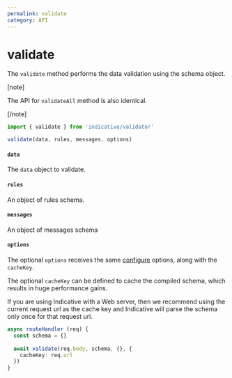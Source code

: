 ```yaml
---
permalink: validate
category: API
---
```


# validate

The `validate` method performs the data validation using the schema object.

[note]

The API for `validateAll` method is also identical.

[/note]

```ts
import { validate } from 'indicative/validator'

validate(data, rules, messages, options)
```

#### `data`

The `data` object to validate.

#### `rules`

An object of rules schema.

#### `messages`

An object of messages schema

#### `options`

The optional `options` receives the same [configure](configure)   options, along with the `cacheKey`.

The optional `cacheKey` can be defined to cache the compiled schema, which results in huge performance gains. 

If you are using Indicative with a Web server, then we recommend using the current request url as the cache key and Indicative will parse the schema only once for that request url.

```ts
async routeHandler (req) {
  const schema = {}
  
  await validate(req.body, schema, {}, {
    cacheKey: req.url
  })
}
```

